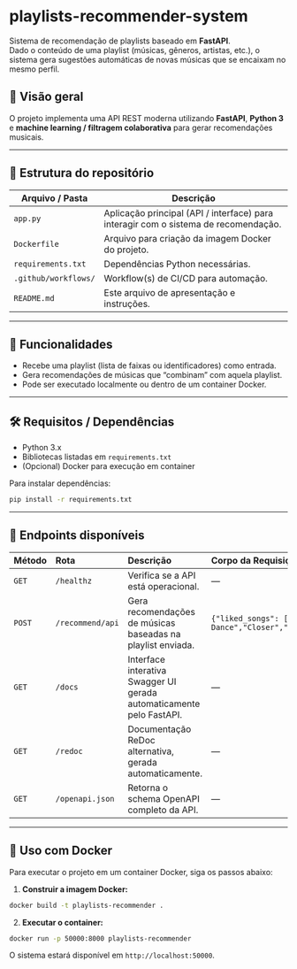# playlists-recommender-system

Sistema de recomendação de playlists baseado em **FastAPI**.  
Dado o conteúdo de uma playlist (músicas, gêneros, artistas, etc.), o sistema gera sugestões automáticas de novas músicas que se encaixam no mesmo perfil.

## 🚀 Visão geral

O projeto implementa uma API REST moderna utilizando **FastAPI**, **Python 3** e **machine learning / filtragem colaborativa** para gerar recomendações musicais.  

---

## 📂 Estrutura do repositório

| Arquivo / Pasta | Descrição |
|---|---|
| `app.py` | Aplicação principal (API / interface) para interagir com o sistema de recomendação. |
| `Dockerfile` | Arquivo para criação da imagem Docker do projeto. |
| `requirements.txt` | Dependências Python necessárias. |
| `.github/workflows/` | Workflow(s) de CI/CD para automação. |
| `README.md` | Este arquivo de apresentação e instruções. |

---

## 🚀 Funcionalidades

- Recebe uma playlist (lista de faixas ou identificadores) como entrada.  
- Gera recomendações de músicas que “combinam” com aquela playlist.  
- Pode ser executado localmente ou dentro de um container Docker.  

---

## 🛠️ Requisitos / Dependências

- Python 3.x  
- Bibliotecas listadas em `requirements.txt`  
- (Opcional) Docker para execução em container  

Para instalar dependências:

```bash
pip install -r requirements.txt
```
---

## 🧭 Endpoints disponíveis

| Método | Rota | Descrição | Corpo da Requisição | Exemplo de Resposta |
|:--------|:------|:------------|:--------------------|:--------------------|
| `GET` | `/healthz` | Verifica se a API está operacional. | — | `{"status":"ok","model":"2025-10-22 23:20:47"}` |
| `POST` | `/recommend/api` | Gera recomendações de músicas baseadas na playlist enviada. | `{"liked_songs": ["One Dance","Closer","Roses"]}` | `{"song": ["What Do You Mean?","Treat You Better"],"version": "2.0.0","model": "2025-10-22 23:20:47"}` |
| `GET` | `/docs` | Interface interativa Swagger UI gerada automaticamente pelo FastAPI. | — | Interface web interativa |
| `GET` | `/redoc` | Documentação ReDoc alternativa, gerada automaticamente. | — | Interface web de documentação |
| `GET` | `/openapi.json` | Retorna o schema OpenAPI completo da API. | — | JSON com a definição OpenAPI |

---

## 🐳 Uso com Docker

Para executar o projeto em um container Docker, siga os passos abaixo:

1. **Construir a imagem Docker:**

```bash
docker build -t playlists-recommender .
```

2. **Executar o container:**

```bash
docker run -p 50000:8000 playlists-recommender
```

O sistema estará disponível em `http://localhost:50000`.


